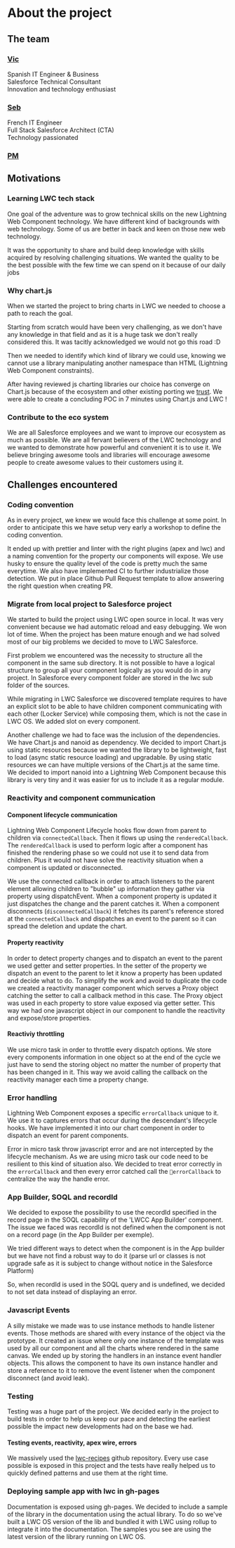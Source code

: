 # About the project

## The team

### [Vic](https://github.com/victorgz)
Spanish IT Engineer & Business  
Salesforce Technical Consultant  
Innovation and technology enthusiast  

### [Seb](https://github.com/scolladon)
French IT Engineer  
Full Stack Salesforce Architect (CTA)  
Technology passionated  

### [PM](https://github.com/pmdartus)

## Motivations

### Learning LWC tech stack

One goal of the adventure was to grow technical skills on the new Lightning Web Component technology.
We have different kind of backgrounds with web technology.
Some of us are better in back and keen on those new web technology.

It was the opportunity to share and build deep knowledge with skills acquired by resolving challenging situations.
We wanted the quality to be the best possible with the few time we can spend on it because of our daily jobs

### Why chart.js

When we started the project to bring charts in LWC we needed to choose a path to reach the goal.

Starting from scratch would have been very challenging, as we don't have any knowledge in that field and as it is a huge task we don't really considered this. It was tacitly acknowledged we would not go this road :D

Then we needed to identify which kind of library we could use, knowing we cannot use a library manipulating another namespace than HTML (Lightning Web Component constraints).

After having reviewed js charting libraries our choice has converge on Chart.js because of the ecosystem and other existing porting we [trust](https://github.com/chartjs/awesome#javascript).
We were able to create a concluding POC in 7 minutes using Chart.js and LWC !

### Contribute to the eco system

We are all Salesforce employees and we want to improve our ecosystem as much as possible.
We are all fervant believers of the LWC technology and we wanted to demonstrate how powerful and convenient it is to use it.
We believe bringing awesome tools and libraries will encourage awesome people to create awesome values to their customers using it.

## Challenges encountered

### Coding convention

As in every project, we knew we would face this challenge at some point.
In order to anticipate this we have setup very early a workshop to define the coding convention.

It ended up with prettier and linter with the right plugins (apex and lwc) and a naming convention for the property our components will expose.
We use husky to ensure the quality level of the code is pretty much the same everytime.
We also have implemented CI to further industrialize those detection.
We put in place Github Pull Request template to allow answering the right question when creating PR.

### Migrate from local project to Salesforce project

We started to build the project using LWC open source in local.
It was very convenient because we had automatic reload and easy debugging. We won lot of time.
When the project has been mature enough and we had solved most of our big problems we decided to move to LWC Salesforce.

First problem we encountered was the necessity to structure all the component in the same sub directory.
It is not possible to have a logical structure to group all your component logically as you would do in any project.
In Salesforce every component folder are stored in the lwc sub folder of the sources.

While migrating in LWC Salesforce we discovered template requires to have an explicit slot to be able to have children component communicating with each other (Locker Service) while composing them, which is not the case in LWC OS. We added slot on every component.

Another challenge we had to face was the inclusion of the dependencies. We have Chart.js and nanoid as dependency.
We decided to import Chart.js using static resources because we wanted the library to be lightweight, fast to load (async static resource loading) and upgradable. By using static resources we can have multiple versions of the Chart.js at the same time.
We decided to import nanoid into a Lightning Web Component because this library is very tiny and it was easier for us to include it as a regular module.

### Reactivity and component communication

#### Component lifecycle communication

Lightning Web Component Lifecycle hooks flow down from parent to children via `connectedCallback`. Then it flows up using the `renderedCallback`. The `renderedCallback` is used to perform logic after a component has finished the rendering phase so we could not use it to send data from children. Plus it would not have solve the reactivity situation when a component is updated or disconnected.

We use the connected callback in order to attach listeners to the parent element allowing children to "bubble" up information they gather via property using dispatchEvent. When a component property is updated it just dispatches the change and the parent catches it. When a component disconnects (`disconnectedCallback`) it fetches its parent's reference stored at the `connectedCallback` and dispatches an event to the parent so it can spread the deletion and update the chart.

#### Property reactivity

In order to detect property changes and to dispatch an event to the parent we used getter and setter properties. In the setter of the property we dispatch an event to the parent to let it know a property has been updated and decide what to do.
To simplify the work and avoid to duplicate the code we created a reactivity manager component which serves a Proxy object catching the setter to call a callback method in this case. The Proxy object was used in each property to store value exposed via getter setter. This way we had one javascript object in our component to handle the reactivity and expose/store properties.

#### Reactiviy throttling

We use micro task in order to throttle every dispatch options. We store every components information in one object so at the end of the cycle we just have to send the storing object no matter the number of property that has been changed in it. This way we avoid calling the callback on the reactivity manager each time a property change.


### Error handling

Lightning Web Component exposes a specific `errorCallback` unique to it. We use it to captures errors that occur during the descendant's lifecycle hooks. We have implemented it into our chart component in order to dispatch an event for parent components.

Error in micro task throw javascript error and are not intercepted by the lifecycle mechanism. As we are using micro task our code need to be resilient to this kind of situation also. We decided to treat error correctly in the `errorCallback` and then every error catched call the `errorCallback` to centralize the way the handle error.

### App Builder, SOQL and recordId

We decided to expose the possibility to use the recordId specified in the record page in the SOQL capability of the 'LWCC App Builder' component. The issue we faced was recordId is not defined when the component is not on a record page (in the App Builder per exemple).

We tried different ways to detect when the component is in the App builder but we have not find a robust way to do it (parse url or classes is not upgrade safe as it is subject to change without notice in the Salesforce Platform)

So, when recordId is used in the SOQL query and is undefined, we decided to not set data instead of displaying an error.

### Javascript Events

A silly mistake we made was to use instance methods to handle listener events. 
Those methods are shared with every instance of the object via the prototype.
It created an issue where only one instance of the template was used by all our component and all the charts where rendered in the same canvas.
We ended up by storing the handlers in an instance event handler objects.
This allows the component to have its own instance handler and store a reference to it to remove the event listener when the component disconnect (and avoid leak).

### Testing

Testing was a huge part of the project. We decided early in the project to build tests in order to help us keep our pace and detecting the earliest possible the impact new developments had on the base we had.

#### Testing events, reactivity, apex wire, errors

We massively used the [lwc-recipes](https://github.com/trailheadapps/lwc-recipes) github repository. Every use case possible is exposed in this project and the tests have really helped us to quickly defined patterns and use them at the right time.

### Deploying sample app with lwc in gh-pages

Documentation is exposed using gh-pages.
We decided to include a sample of the library in the documentation using the actual library. To do so we've built a LWC OS version of the lib and bundled it with LWC using rollup to integrate it into the documentation.
The samples you see are using the latest version of the library running on LWC OS.